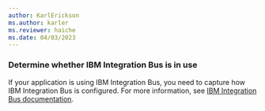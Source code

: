 ```yaml
---
author: KarlErickson
ms.author: karler
ms.reviewer: haiche
ms.date: 04/03/2023
---
```


### Determine whether IBM Integration Bus is in use

If your application is using IBM Integration Bus, you need to capture how IBM Integration Bus is configured. For more information, see [IBM Integration Bus documentation](https://www.ibm.com/docs/en/integration-bus/9.0.0).
